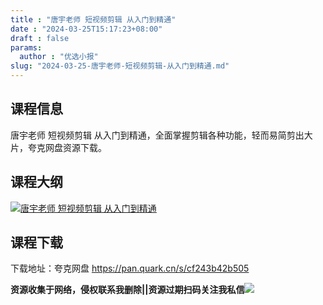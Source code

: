 ```yaml
---
title : "唐宇老师 短视频剪辑 从入门到精通"
date : "2024-03-25T15:17:23+08:00"
draft : false
params:
  author : "优选小报"
slug: "2024-03-25-唐宇老师-短视频剪辑-从入门到精通.md"
---
```


## 课程信息

唐宇老师 短视频剪辑 从入门到精通，全面掌握剪辑各种功能，轻而易简剪出大片，夸克网盘资源下载。

## 课程大纲

[![唐宇老师 短视频剪辑
从入门到精通](//img7-1.zhekoulieshou.com/mmbiz_jpg/iaHBVewvSIbAjcr9g6TlCXSfiaDqkbzuEz5zWLFbTVUElK6P7oHibP5m09MS25IORdm8cN9VicKma7pyvFYC6EUs8A/0)](//img7-1.zhekoulieshou.com/mmbiz_jpg/iaHBVewvSIbAjcr9g6TlCXSfiaDqkbzuEz5zWLFbTVUElK6P7oHibP5m09MS25IORdm8cN9VicKma7pyvFYC6EUs8A/0)

## 课程下载

下载地址：夸克网盘 https://pan.quark.cn/s/cf243b42b505

**资源收集于网络，侵权联系我删除||资源过期扫码关注我私信**![](//img7-1.zhekoulieshou.com/mmbiz_jpg/iaHBVewvSIbAjcr9g6TlCXSfiaDqkbzuEzp207hVzPqT4YGQOAazQ1KNHCeACbia5Lzq4Ckwibe48iar1q7lgVP1o3w/640?wx_fmt=jpeg&from=appmsg)


